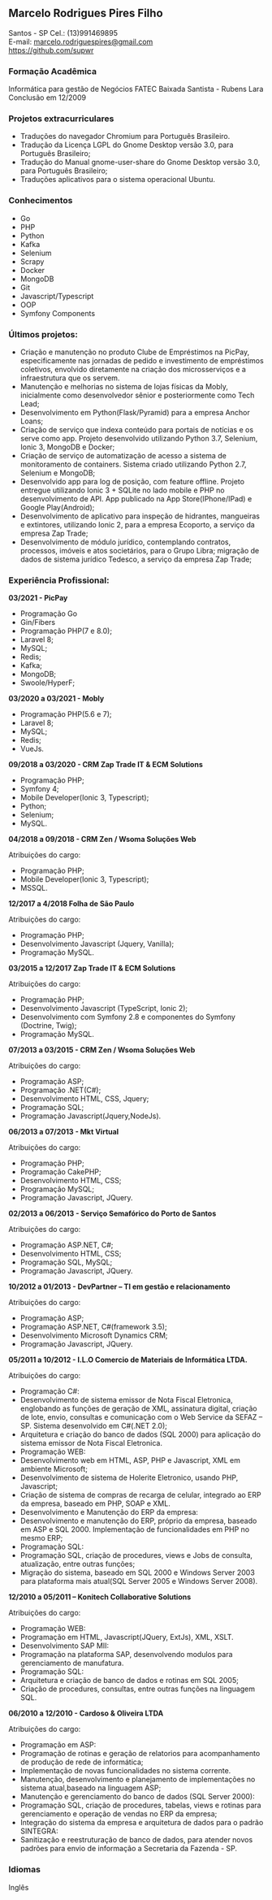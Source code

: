 ## Marcelo Rodrigues Pires Filho

Santos - SP
Cel.: (13)991469895<br> 
E-mail: marcelo.rodriguespires@gmail.com<br> 
https://github.com/supwr<br> 

### Formação Acadêmica

Informática para gestão de Negócios
FATEC Baixada Santista - Rubens Lara<br> 
Conclusão em 12/2009<br> 

### Projetos extracurriculares

* Traduções do navegador Chromium para Português Brasileiro.
* Tradução da Licença LGPL do Gnome Desktop versão 3.0, para Português Brasileiro; 
* Tradução do Manual gnome-user-share do Gnome Desktop versão 3.0, para Português Brasileiro; 
* Traduções aplicativos para o sistema operacional Ubuntu. 
 
### Conhecimentos

* Go
* PHP
* Python
* Kafka
* Selenium
* Scrapy
* Docker
* MongoDB
* Git
* Javascript/Typescript 
* OOP
* Symfony Components


### Últimos projetos: 

* Criação e manutenção no produto Clube de Empréstimos na PicPay, especificamente nas jornadas de pedido e investimento de empréstimos coletivos, envolvido diretamente na criação dos microsserviços e a infraestrutura que os servem.
* Manutenção e melhorias no sistema de lojas físicas da Mobly, inicialmente como desenvolvedor sênior e posteriormente como Tech Lead;
* Desenvolvimento em Python(Flask/Pyramid) para a empresa Anchor Loans;
* Criação de serviço que indexa conteúdo para portais de notícias e os serve como app. Projeto desenvolvido utilizando Python 3.7, Selenium, Ionic 3, MongoDB e Docker;
* Criação de serviço de automatização de acesso a sistema de monitoramento de containers. Sistema criado utilizando Python 2.7, Selenium e MongoDB;
* Desenvolvido app para log de posição, com feature offline. Projeto entregue utilizando Ionic 3 + SQLite no lado mobile e PHP no desenvolvimento de API. App publicado na App Store(IPhone/IPad) e Google Play(Android);
* Desenvolvimento de aplicativo para inspeção de hidrantes, mangueiras e extintores, utilizando Ionic 2, para a empresa Ecoporto, a serviço da empresa Zap Trade;
* Desenvolvimento de módulo jurídico, contemplando contratos, processos, imóveis e atos societários, para o Grupo Libra; migração de dados de sistema jurídico Tedesco, a serviço da empresa Zap Trade;


### Experiência Profissional: 

**03/2021 - PicPay**

* Programação Go
* Gin/Fibers
* Programação PHP(7 e 8.0);
* Laravel 8;
* MySQL;
* Redis;
* Kafka;
* MongoDB;
* Swoole/HyperF;


**03/2020 a 03/2021 - Mobly**

* Programação PHP(5.6 e 7);
* Laravel 8;
* MySQL;
* Redis;
* VueJs.

**09/2018 a 03/2020 - CRM Zap Trade IT & ECM Solutions**

* Programação PHP;  
* Symfony 4;
* Mobile Developer(Ionic 3, Typescript);
* Python;
* Selenium;
* MySQL.

**04/2018 a 09/2018 - CRM Zen / Wsoma Soluções Web**

Atribuições do cargo: 

* Programação PHP;  
* Mobile Developer(Ionic 3, Typescript);
* MSSQL.

**12/2017 a 4/2018 Folha de São Paulo**

Atribuições do cargo: 

* Programação PHP;  
* Desenvolvimento Javascript (Jquery, Vanilla);
* Programação MySQL.

**03/2015 a 12/2017 Zap Trade IT & ECM Solutions**

Atribuições do cargo: 

* Programação PHP;  
* Desenvolvimento Javascript (TypeScript, Ionic 2);
* Desenvolvimento com Symfony 2.8 e componentes do Symfony (Doctrine, Twig);
* Programação MySQL.


**07/2013 a 03/2015 - CRM Zen / Wsoma Soluções Web**

Atribuições do cargo: 

* Programação ASP;
* Programação .NET(C#); 
* Desenvolvimento HTML, CSS, Jquery; 
* Programação SQL;
* Programação Javascript(Jquery,NodeJs). 


**06/2013 a 07/2013 - Mkt Virtual** 

Atribuições do cargo: 

* Programação PHP; 
* Programação CakePHP;
* Desenvolvimento HTML, CSS; 
* Programação MySQL; 
* Programação Javascript, JQuery. 
 

**02/2013 a 06/2013 - Serviço Semafórico do Porto de Santos** 

Atribuições do cargo: 

* Programação ASP.NET, C#; 
* Desenvolvimento HTML, CSS;
* Programação SQL, MySQL;
* Programação Javascript, JQuery. 
 

**10/2012 a 01/2013 - DevPartner – TI em gestão e relacionamento**

Atribuições do cargo: 

* Programação ASP; 
* Programação ASP.NET, C#(framework 3.5); 
* Desenvolvimento Microsoft Dynamics CRM; 
* Programação Javascript, JQuery. 
 
**05/2011 a 10/2012 - I.L.O Comercio de Materiais de Informática LTDA.**

Atribuições do cargo:

* Programação C#:
 * Desenvolvimento de sistema emissor de Nota Fiscal Eletronica, englobando as funções de geração de XML, assinatura digital, criação de lote, envio, consultas e comunicação com o Web Service da SEFAZ – SP. Sistema desenvolvido em C#(.NET 2.0);
 * Arquitetura e criação do banco de dados (SQL 2000) para aplicação do sistema emissor de Nota Fiscal Eletronica.
* Programação WEB:
 * Desenvolvimento web em HTML, ASP, PHP e Javascript, XML em ambiente Microsoft;
 * Desenvolvimento de sistema de Holerite Eletronico, usando PHP, Javascript;
 * Criação de sistema de compras de recarga de celular, integrado ao ERP da empresa, baseado em PHP, SOAP e XML.
 * Desenvolvimento e Manutenção do ERP da empresa:
 * Desenvolvimento e manutenção do ERP, próprio da empresa, baseado em ASP e SQL 2000. Implementação de funcionalidades em PHP no mesmo ERP;
* Programação SQL:
 * Programação SQL, criação de procedures, views e Jobs de consulta, atualização, entre outras funções;
 * Migração do sistema, baseado em SQL 2000 e Windows Server 2003 para plataforma mais atual(SQL Server 2005 e Windows Server 2008).

**12/2010 a 05/2011 – Konitech Collaborative Solutions**

Atribuições do cargo:

* Programação WEB:
 * Programação em HTML, Javascript(JQuery, ExtJs), XML, XSLT.
 * Desenvolvimento SAP MII:
 * Programação na plataforma SAP, desenvolvendo modulos para gerenciamento de manufatura.
* Programação SQL:
 * Arquitetura e criação de banco de dados e rotinas em SQL 2005;
 * Criação de procedures, consultas, entre outras funções na linguagem SQL.

**06/2010 a 12/2010 - Cardoso & Oliveira LTDA**

Atribuições do cargo:

* Programação em ASP:
 * Programação de rotinas e geração de relatorios para acompanhamento de produção de rede de informática;
 * Implementação de novas funcionalidades no sistema corrente.
 * Manutenção, desenvolvimento e planejamento de implementações no sistema atual,baseado na linguagem ASP;
 * Manutenção e gerenciamento do banco de dados (SQL Server 2000):
 * Programação SQL, criação de procedures, tabelas, views e rotinas para gerenciamento e operação de vendas no ERP da empresa;
 * Integração do sistema da empresa e arquitetura de dados para o padrão SINTEGRA:
 * Sanitização e reestruturação de banco de dados, para atender novos padrões para envio de informação a Secretaria da Fazenda - SP.

### Idiomas
Inglês


